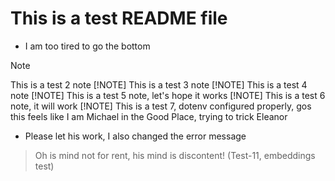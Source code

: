 # This is a test README file
- I am too tired to go the bottom
> [!NOTE]
> This is a test 2 note
> [!NOTE]
> This is a test 3 note
> [!NOTE]
> This is a test 4 note
> [!NOTE]
> This is a test 5 note, let's hope it works
> [!NOTE]
> This is a test 6 note, it will work
> [!NOTE]
> This is a test 7, dotenv configured properly, gos this feels like I am Michael in the Good Place, trying to trick Eleanor
- Please let his work, I also changed the error message
> Oh is mind not for rent, his mind is discontent! (Test-11, embeddings test)
